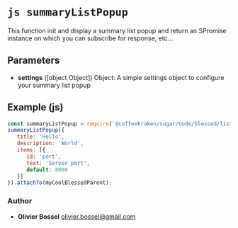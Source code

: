 


<!-- @namespace    sugar.node.blessed.list -->
<!-- @name    summaryListPopup -->

# ```js summaryListPopup ```


This function init and display a summary list popup and return an SPromise instance on which you can subscribe for response, etc...

## Parameters

- **settings** ([object Object]) Object: A simple settings object to configure your summary list popup



## Example (js)

```js
const summaryListPopup = require('@coffeekraken/sugar/node/blessed/list/summaryListPopup');
summaryListPopup({
   title: 'Hello',
   description: 'World',
   items: [{
      id: 'port',
      text: 'Server port',
      default: 8080
   }]
}).attachTo(myCoolBlessedParent);
```


### Author
- **Olivier Bossel** <a href="mailto:olivier.bossel@gmail.com">olivier.bossel@gmail.com</a> 



